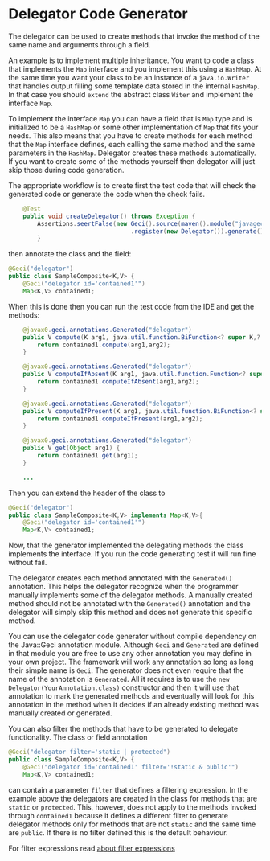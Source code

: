 # Delegator Code Generator

The delegator can be used to create methods that invoke the method of the same name and arguments through a field. 

An example is to implement multiple inheritance. You want to code a class that implements the `Map` interface and
you implement this using a `HashMap`. At the same time you want your class to be an instance of a `java.io.Writer`
that handles output filling some template data stored in the internal `HashMap`. In that case you should `extend`
the abstract class `Witer` and implement the interface `Map`.

To implement the interface `Map` you can have a field that is `Map` type and is initialized to be a `HashMap` or
some other implementation of `Map` that fits your needs. This also means that you have to create methods for each
method that the `Map` interface defines, each calling the same method and the same parameters in the `HashMap`.
Delegator creates these methods automatically. If you want to create some of the methods yourself then delegator
will just skip those during code generation.

The appropriate workflow is to create first the test code that will check the generated code or generate the code when
the check fails.

```java
    @Test
    public void createDelegator() throws Exception {
        Assertions.seertFalse(new Geci().source(maven().module("javageci-examples").javaSource())
                                  .register(new Delegator()).generate(),Geci.FAIL);
        }
```

then annotate the class and the field:

```java
@Geci("delegator")
public class SampleComposite<K,V> {
    @Geci("delegator id='contained1'")
    Map<K,V> contained1;
```

When this is done then you can run the test code from the IDE and get the methods:

```java
    @javax0.geci.annotations.Generated("delegator")
    public V compute(K arg1, java.util.function.BiFunction<? super K,? super V,? extends V> arg2) {
        return contained1.compute(arg1,arg2);
    }

    @javax0.geci.annotations.Generated("delegator")
    public V computeIfAbsent(K arg1, java.util.function.Function<? super K,? extends V> arg2) {
        return contained1.computeIfAbsent(arg1,arg2);
    }

    @javax0.geci.annotations.Generated("delegator")
    public V computeIfPresent(K arg1, java.util.function.BiFunction<? super K,? super V,? extends V> arg2) {
        return contained1.computeIfPresent(arg1,arg2);
    }

    @javax0.geci.annotations.Generated("delegator")
    public V get(Object arg1) {
        return contained1.get(arg1);
    }

    ...
```


Then you can extend the header of the class to

```java
@Geci("delegator")
public class SampleComposite<K,V> implements Map<K,V>{
    @Geci("delegator id='contained1'")
    Map<K,V> contained1;
```

Now, that the generator implemented the delegating methods the class implements the interface. If you
run the code generating test it will run fine without fail.

The delegator creates each method annotated with the `Generated()` annotation. This helps the delegator
recognize when the programmer manually implements some of the delegator methods. A manually created method
should not be annotated with the `Generated()` annotation and the delegator will simply skip this method
and does not generate this specific method.

You can use the delegator code generator without compile dependency on the Java::Geci annotation module.
Although `Geci` and `Generated` are defined in that module you are free to use any other annotation you may
define in your own project. The framework will work any annotation so long as long their simple name is `Geci`.
The generator does not even require that the name of the annotation is `Generated`. All it requires is to use
the `new Delegator(YourAnnotation.class)` constructor and then it will use that annotation to mark the
generated methods and eventually will look for this annotation in the method when it decides if an already existing
method was manually created or generated.

You can also filter the methods that have to be generated to delegate functionality. The class or field annotation

```java
@Geci("delegator filter='static | protected")
public class SampleComposite<K,V> {
    @Geci("delegator id='contained1' filter='!static & public'")
    Map<K,V> contained1;
```

can contain a parameter `filter` that defines a filtering expression. In the example above the delegators are
created in the class for methods that are `static` or `protected`. This, however, does not apply to the methods
invoked through `contained1` because it defines a different filter to generate delegator methods only for methods
that are not `static` and the same time are `public`. If there is no filter defined this is the default behaviour.

For filter expressions read [about filter expressions](FILTER_EXPRESSIONS.md)
